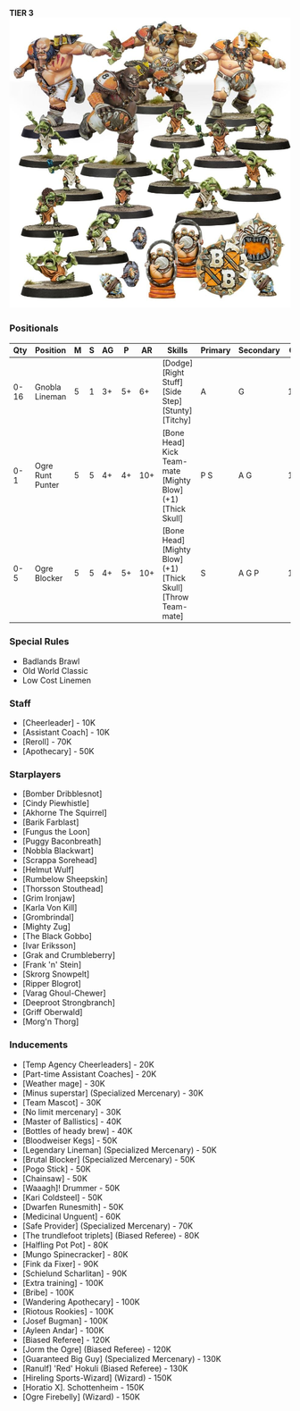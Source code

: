 ﻿**TIER 3**
![](../media/teams/FireMountainGutbusters01.jpg)

### Positionals

| Qty  | Position         | M | S | AG | P  | AR  | Skills                                                                             | Primary | Secondary | Cost |
| ---- | ---------------- | - | - | -- | -- | --- | ---------------------------------------------------------------------------------- | ------- | --------- | ---- |
| 0-16 | Gnobla Lineman   | 5 | 1 | 3+ | 5+ | 6+  | [Dodge]<br /> [Right Stuff] <br /> [Side Step] <br /> [Stunty] <br /> [Titchy]     | A       | G         | 15K  |
| 0-1  | Ogre Runt Punter | 5 | 5 | 4+ | 4+ | 10+ | [Bone Head]<br /> Kick Team-mate <br /> [Mighty Blow] (+1) <br /> [Thick Skull]    | P S    | A G       | 145K |
| 0-5  | Ogre Blocker     | 5 | 5 | 4+ | 5+ | 10+ | [Bone Head]<br /> [Mighty Blow] (+1) <br /> [Thick Skull] <br /> [Throw Team-mate] | S       | A G P     | 140K |

### Special Rules

* Badlands Brawl
* Old World Classic
* Low Cost Linemen

### Staff

* [Cheerleader] - 10K
* [Assistant Coach] - 10K
* [Reroll] - 70K
* [Apothecary]  - 50K

### Starplayers

* [Bomber Dribblesnot]
* [Cindy Piewhistle]
* [Akhorne The Squirrel]
* [Barik Farblast]
* [Fungus the Loon]
* [Puggy Baconbreath]
* [Nobbla Blackwart]
* [Scrappa Sorehead]
* [Helmut Wulf]
* [Rumbelow Sheepskin]
* [Thorsson Stouthead]
* [Grim Ironjaw]
* [Karla Von Kill]
* [Grombrindal]
* [Mighty Zug]
* [The Black Gobbo]
* [Ivar Eriksson]
* [Grak and Crumbleberry]
* [Frank 'n' Stein]
* [Skrorg Snowpelt]
* [Ripper Blogrot]
* [Varag Ghoul-Chewer]
* [Deeproot Strongbranch]
* [Griff Oberwald]
* [Morg'n Thorg]

### Inducements

* [Temp Agency Cheerleaders] - 20K
* [Part-time Assistant Coaches] - 20K
* [Weather mage] - 30K
* [Minus superstar] (Specialized Mercenary) - 30K
* [Team Mascot] - 30K
* [No limit mercenary] - 30K
* [Master of Ballistics] - 40K
* [Bottles of heady brew] - 40K
* [Bloodweiser Kegs] - 50K
* [Legendary Lineman] (Specialized Mercenary) - 50K
* [Brutal Blocker] (Specialized Mercenary) - 50K
* [Pogo Stick] - 50K
* [Chainsaw] - 50K
* [Waaagh]! Drummer - 50K
* [Kari Coldsteel] - 50K
* [Dwarfen Runesmith] - 50K
* [Medicinal Unguent] - 60K
* [Safe Provider] (Specialized Mercenary) - 70K
* [The trundlefoot triplets] (Biased Referee) - 80K
* [Halfling Pot Pot] - 80K
* [Mungo Spinecracker] - 80K
* [Fink da Fixer] - 90K
* [Schielund Scharlitan] - 90K
* [Extra training] - 100K
* [Bribe] - 100K
* [Wandering Apothecary] - 100K
* [Riotous Rookies] - 100K
* [Josef Bugman] - 100K
* [Ayleen Andar] - 100K
* [Biased Referee] - 120K
* [Jorm the Ogre] (Biased Referee) - 120K
* [Guaranteed Big Guy] (Specialized Mercenary) - 130K
* [Ranulf] 'Red' Hokuli (Biased Referee) - 130K
* [Hireling Sports-Wizard] (Wizard) - 150K
* [Horatio X]. Schottenheim - 150K
* [Ogre Firebelly] (Wizard) - 150K
